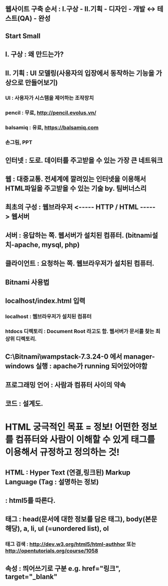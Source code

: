 ## 웹사이트 구축 순서 : I.구상 - II.기획 - 디자인 - 개발 ↔ 테스트(QA) - 완성
## Start Small
##
## I. 구상 : 왜 만드는가?
##
## II. 기획 : UI 모델링(사용자의 입장에서 동작하는 기능을 가상으로 만들어보기)
### UI : 사용자가 시스템을 제어하는 조작장치
### pencil : 무료, http://pencil.evolus.vn/
### balsamiq : 유료, https://balsamiq.com
### 손그림, PPT
##
## 인터넷 : 도로. 데이터를 주고받을 수 있는 가장 큰 네트워크
## 웹 : 대중교통. 전세계에 깔려있는 인터넷을 이용해서 HTML파일을 주고받을 수 있는 기술 by. 팀버너스리
## 최초의 구성 : 웹브라우저 <----- HTTP / HTML -----> 웹서버
##
## 서버 : 응답하는 쪽. 웹서버가 설치된 컴퓨터. (bitnami설치-apache, mysql, php)
## 클라이언트 : 요청하는 쪽. 웹브라우저가 설치된 컴퓨터. 
##
## Bitnami 사용법
## localhost/index.html 입력
### localhost : 웹브라우저가 설치된 컴퓨터
### htdocs 디렉토리 : Document Root 라고도 함. 웹서버가 문서를 찾는 최상위 디렉토리. 
## C:\Bitnami\wampstack-7.3.24-0 에서 manager-windows 실행 : apache가 running 되어있어야함
##
## 프로그래밍 언어 : 사람과 컴퓨터 사이의 약속
## 코드 : 설계도. 
##
# HTML 궁극적인 목표 = 정보! 어떤한 정보를 컴퓨터와 사람이 이해할 수 있게 태그를 이용해서 규정하고 정의하는 것!
## HTML : Hyper Text (연결,링크된) Markup Language (Tag : 설명하는 정보)
## <!DOCTYPE html> : html5를 따른다. 
## 태그 : head(문서에 대한 정보를 담은 태그), body(본문 해당), a, li, ul (=unordered list), ol
### 태그 검색 : http://dev.w3.org/html5/html-authhor 또는 http://opentutorials.org/course/1058
## 속성 : 띄어쓰기로 구분 e.g. href="링크", target="_blank"
